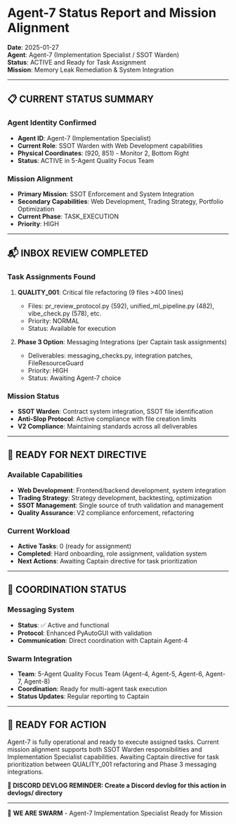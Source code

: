 # Agent-7 Status Report and Mission Alignment

**Date**: 2025-01-27  
**Agent**: Agent-7 (Implementation Specialist / SSOT Warden)  
**Status**: ACTIVE and Ready for Task Assignment  
**Mission**: Memory Leak Remediation & System Integration  

---

## 📋 **CURRENT STATUS SUMMARY**

### **Agent Identity Confirmed**
- **Agent ID**: Agent-7 (Implementation Specialist)
- **Current Role**: SSOT Warden with Web Development capabilities
- **Physical Coordinates**: (920, 851) - Monitor 2, Bottom Right
- **Status**: ACTIVE in 5-Agent Quality Focus Team

### **Mission Alignment**
- **Primary Mission**: SSOT Enforcement and System Integration
- **Secondary Capabilities**: Web Development, Trading Strategy, Portfolio Optimization
- **Current Phase**: TASK_EXECUTION
- **Priority**: HIGH

---

## 📬 **INBOX REVIEW COMPLETED**

### **Task Assignments Found**
1. **QUALITY_001**: Critical file refactoring (9 files >400 lines)
   - Files: pr_review_protocol.py (592), unified_ml_pipeline.py (482), vibe_check.py (578), etc.
   - Priority: NORMAL
   - Status: Available for execution

2. **Phase 3 Option**: Messaging Integrations (per Captain task assignments)
   - Deliverables: messaging_checks.py, integration patches, FileResourceGuard
   - Priority: HIGH
   - Status: Awaiting Agent-7 choice

### **Mission Status**
- **SSOT Warden**: Contract system integration, SSOT file identification
- **Anti-Slop Protocol**: Active compliance with file creation limits
- **V2 Compliance**: Maintaining standards across all deliverables

---

## 🎯 **READY FOR NEXT DIRECTIVE**

### **Available Capabilities**
- **Web Development**: Frontend/backend development, system integration
- **Trading Strategy**: Strategy development, backtesting, optimization
- **SSOT Management**: Single source of truth validation and management
- **Quality Assurance**: V2 compliance enforcement, refactoring

### **Current Workload**
- **Active Tasks**: 0 (ready for assignment)
- **Completed**: Hard onboarding, role assignment, validation system
- **Next Actions**: Awaiting Captain directive for task prioritization

---

## 📝 **COORDINATION STATUS**

### **Messaging System**
- **Status**: ✅ Active and functional
- **Protocol**: Enhanced PyAutoGUI with validation
- **Communication**: Direct coordination with Captain Agent-4

### **Swarm Integration**
- **Team**: 5-Agent Quality Focus Team (Agent-4, Agent-5, Agent-6, Agent-7, Agent-8)
- **Coordination**: Ready for multi-agent task execution
- **Status Updates**: Regular reporting to Captain

---

## 🚀 **READY FOR ACTION**

Agent-7 is fully operational and ready to execute assigned tasks. Current mission alignment supports both SSOT Warden responsibilities and Implementation Specialist capabilities. Awaiting Captain directive for task prioritization between QUALITY_001 refactoring and Phase 3 messaging integrations.

**📝 DISCORD DEVLOG REMINDER: Create a Discord devlog for this action in devlogs/ directory**

---

🐝 **WE ARE SWARM** - Agent-7 Implementation Specialist Ready for Mission
